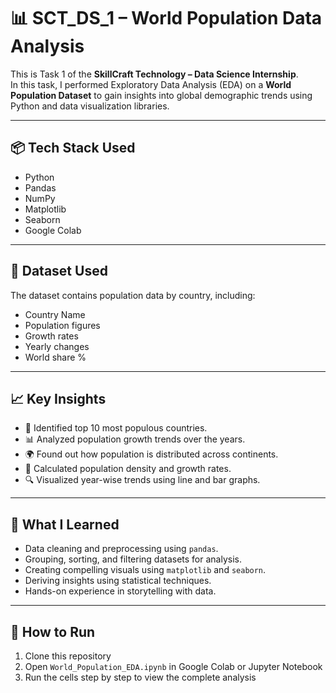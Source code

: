 # 📊 SCT_DS_1 – World Population Data Analysis

This is Task 1 of the **SkillCraft Technology – Data Science Internship**.  
In this task, I performed Exploratory Data Analysis (EDA) on a **World Population Dataset** to gain insights into global demographic trends using Python and data visualization libraries.

---

## 📦 Tech Stack Used

- Python
- Pandas
- NumPy
- Matplotlib
- Seaborn
- Google Colab

---

## 📁 Dataset Used

The dataset contains population data by country, including:

- Country Name  
- Population figures  
- Growth rates  
- Yearly changes  
- World share %

---

## 📈 Key Insights

- 📍 Identified top 10 most populous countries.
- 📊 Analyzed population growth trends over the years.
- 🌍 Found out how population is distributed across continents.
- 🧮 Calculated population density and growth rates.
- 🔍 Visualized year-wise trends using line and bar graphs.

---

## 🧠 What I Learned

- Data cleaning and preprocessing using `pandas`.
- Grouping, sorting, and filtering datasets for analysis.
- Creating compelling visuals using `matplotlib` and `seaborn`.
- Deriving insights using statistical techniques.
- Hands-on experience in storytelling with data.

---




## 📌 How to Run

1. Clone this repository
2. Open `World_Population_EDA.ipynb` in Google Colab or Jupyter Notebook
3. Run the cells step by step to view the complete analysis

